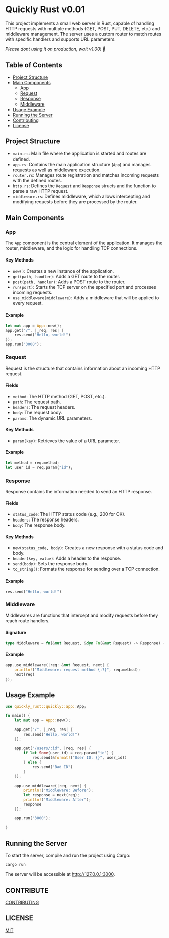 # Quickly Rust v0.01

This project implements a small web server in Rust, capable of handling HTTP requests with multiple methods (GET, POST, PUT, DELETE, etc.) and middleware management. The server uses a custom router to match routes with specific handlers and supports URL parameters.

*Please dont using it on production, wait v1.00! 🤡*


## Table of Contents

- [Project Structure](#project-structure)
- [Main Components](#main-components)
  - [App](#app)
  - [Request](#request)
  - [Response](#response)
  - [Middleware](#middleware)
- [Usage Example](#usage-example)
- [Running the Server](#running-the-server)
- [Contributing](#contribute)
- [License](#license) 

## Project Structure

- `main.rs`: Main file where the application is started and routes are defined.
- `app.rs`: Contains the main application structure (`App`) and manages requests as well as middleware execution.
- `router.rs`: Manages route registration and matches incoming requests with the defined routes.
- `http.rs`: Defines the `Request` and `Response` structs and the function to parse a raw HTTP request.
- `middleware.rs`: Defines middleware, which allows intercepting and modifying requests before they are processed by the router.

## Main Components

### App

The `App` component is the central element of the application. It manages the router, middleware, and the logic for handling TCP connections.

#### Key Methods

- `new()`: Creates a new instance of the application.
- `get(path, handler)`: Adds a GET route to the router.
- `post(path, handler)`: Adds a POST route to the router.
- `run(port)`: Starts the TCP server on the specified port and processes incoming requests.
- `use_middleware(middleware)`: Adds a middleware that will be applied to every request.

#### Example

```rust
let mut app = App::new();
app.get("/", |_req, res| {        
    res.send("Hello, world!")
});
app.run("3000");
```

### Request
Request is the structure that contains information about an incoming HTTP request.

#### Fields
* `method`: The HTTP method (GET, POST, etc.).
* `path`: The request path.
* `headers`: The request headers.
* `body`: The request body.
* `params`: The dynamic URL parameters.
#### Key Methods
* `param(key)`: Retrieves the value of a URL parameter.
#### Example
```rust
let method = req.method;
let user_id = req.param("id");
```

### Response
Response contains the information needed to send an HTTP response.

#### Fields
* `status_code`: The HTTP status code (e.g., 200 for OK).
* `headers`: The response headers.
* `body`: The response body.
#### Key Methods
* `new(status_code, body)`: Creates a new response with a status code and body.
* `header(key, value)`: Adds a header to the response.
* `send(body)`: Sets the response body.
* `to_string()`: Formats the response for sending over a TCP connection.
#### Example
```rust
res.send("Hello, world!") 
```

### Middleware
Middlewares are functions that intercept and modify requests before they reach route handlers.

#### Signature
```rust
type Middleware = fn(&mut Request, &dyn Fn(&mut Request) -> Response) -> Response;
```
#### Example
```rust
app.use_middleware(|req: &mut Request, next| {
    println!("Middleware: request method {:?}", req.method);
    next(req)
});
```

## Usage Example
```rust
use quickly_rust::quickly::app::App;

fn main() {
    let mut app = App::new();

    app.get("/", |_req, res| {
        res.send("Hello, world!")
    });
    
    app.get("/users/:id", |req, res| {
        if let Some(user_id) = req.param("id") {
            res.send(&format!("User ID: {}", user_id))
        } else {
            res.send("Bad ID")
        }
    });

    app.use_middleware(|req, next| {
        println!("Middleware: Before");
        let response = next(req);
        println!("Middleware: After");
        response
    });

    app.run("3000");
    
}
```

## Running the Server
To start the server, compile and run the project using Cargo:

```bash
cargo run
```
The server will be accessible at http://127.0.0.1:3000.

## CONTRIBUTE 
[CONTRIBUTING](CONTRIBUTING.md)

## LICENSE
[MIT](LICENSE)